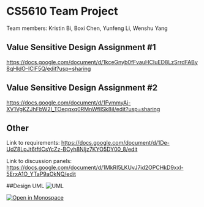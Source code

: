 # CS5610 Team Project
Team members: Kristin Bi, Boxi Chen, Yunfeng Li, Wenshu Yang

## Value Sensitive Design Assignment #1
https://docs.google.com/document/d/1kceGnyb0fFvauHCIuED8LzSrrdFABy8qHldO-IClF5Q/edit?usp=sharing

## Value Sensitive Design Assignment #2
https://docs.google.com/document/d/1FymmyAj-XV1VgKZJhFbW2l_TOeqqxq0RMnWfIlSk8iI/edit?usp=sharing


## Other
Link to requirements: https://docs.google.com/document/d/1De-UdZ8LpJt6tftlCsYcZz-BCyh8Nljz7KYO5DY00_8/edit

Link to discussion panels: https://docs.google.com/document/d/1MkRI5LKUvJ7id2OPCHkD9xxl-5ErxA1O_YTaP9aOkNQ/edit

##Design UML
![UML](https://github.com/yflee93/web-app/blob/main/Design.png?raw=true)

[![Open in Monospace](https://developer.stackblitz.com/img/open_in_stackblitz.svg)](https://localhost.corp.google.com:10443/new-git?url=https://github.com/yflee93/web-app.git&nix=false&type=web)